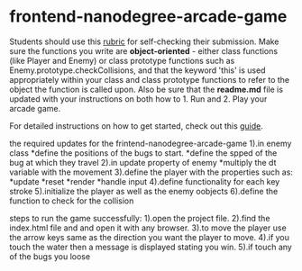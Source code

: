 frontend-nanodegree-arcade-game
===============================

Students should use this [rubric](https://review.udacity.com/#!/projects/2696458597/rubric) for self-checking their submission. Make sure the functions you write are **object-oriented** - either class functions (like Player and Enemy) or class prototype functions such as Enemy.prototype.checkCollisions, and that the keyword 'this' is used appropriately within your class and class prototype functions to refer to the object the function is called upon. Also be sure that the **readme.md** file is updated with your instructions on both how to 1. Run and 2. Play your arcade game.

For detailed instructions on how to get started, check out this [guide](https://docs.google.com/document/d/1v01aScPjSWCCWQLIpFqvg3-vXLH2e8_SZQKC8jNO0Dc/pub?embedded=true).

the required updates for the frintend-nanodegree-arcade-game
1).in enemy class
*define the positions of the bugs to start.
*define the spped of the bug at which they travel
2).in update property of enemy
*multiply the dt variable with the movement
3).define the player with the properties such as:
*update
*reset
*render
*handle input
4).define functionality for each key stroke
5).initialize the player as well as the enemy oobjects
6).define the function to check for the collision

steps to run the game successfully:
1).open the project file.
2).find the index.html file and and open it with any browser.
3).to move the player use the arrow keys same as the direction you want the player to move.
4).if you touch the water then a message is displayed stating you win.
5).if touch any of the bugs you loose

